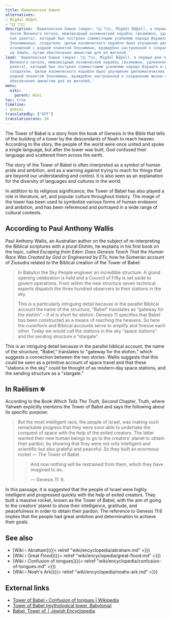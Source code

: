 ```yaml
---
title: Вавилонская башня
alternatives:
- Mīgdal Bāḇel
- מִגְדַּל בָּבֶל
description: 'Вавилонская башня (иврит: מִגְדַּל בָּבֶל, Mīgdal Bāḇel), в первые дни
  после Великого потопа, межзвездный космический корабль (возможно, удлиненной формы,
  как ракета), который был построен совместными усилиями народа Израиля и изгнанного
  Элохимианца. создатели. Целью космического корабля было улучшение дипломатических
  отношений с родной планетой Элохимиан, враждебно настроенной к сохранению жизни
  на Земле, путем обеспечения амнистии для ее жителей.'
lead: 'Вавилонская башня (иврит: מִגְדַּל בָּבֶל, Mīgdal Bāḇel), в первые дни после
  Великого потопа, межзвездный космический корабль (возможно, удлиненной формы, как
  ракета), который был построен совместными усилиями народа Израиля и изгнанного Элохимианца.
  создатели. Целью космического корабля было улучшение дипломатических отношений с
  родной планетой Элохимиан, враждебно настроенной к сохранению жизни на Земле, путем
  обеспечения амнистии для ее жителей.'
menu:
  wiki:
    parent: Wiki
toc: true
timeline:
- gemini
translatedby: ["GPT"]
translationrate: 10
---
```


The Tower of Babel is a story from the book of Genesis in the Bible that tells of the building of a tower by the descendants of Noah to reach heaven. According to the story, the people of the world were once united and spoke a single language, but after the tower was built, God confused their language and scattered them across the earth.

The story of the Tower of Babel is often interpreted as a symbol of human pride and ambition, and as a warning against trying to reach for things that are beyond our understanding and control. It is also seen as an explanation for the diversity of languages and cultures in the world.

In addition to its religious significance, the Tower of Babel has also played a role in literature, art, and popular culture throughout history. The image of the tower has been used to symbolize various forms of human endeavor and ambition, and has been referenced and portrayed in a wide range of cultural contexts.

## According to Paul Anthony Wallis

Paul Anthony Wallis, an Australian author on the subject of re-interpreting the Biblical scriptures with a plural Elohim, he explains in his first book on the topic, called _Escaping from Eden: Does Genesis Teach That the Human Race Was Created by God or Engineered by ETs_, how he Sumerian account of Ziusudra related to the Biblical creation of the Tower of Babel:

> In Babylon the Sky People engineer an incredible structure. A grand opening celebration is held and a Council of Fifty is set aside to govern operations. From within the new structure seven technical experts dispatch the three hundred observers to their
stations in the sky.
>
> This is a particularly intriguing detail because in the parallel Biblical account the name of the structure, “Babel” translates as “gateway for the elohim” – if el is short for elohim. Genesis 11 specifies that Babel has been constructed as a means of reaching the heavens. So here the cuneiform and Biblical accounts serve to amplify and finesse each other. Today we would call the stations in the sky “space stations” and the sending structure a “stargate”.

This is an intriguing detail because in the parallel biblical account, the name of the structure, "Babel," translates to "gateway for the elohim," which suggests a connection between the two stories. Wallis suggests that this could be seen as a primitive account of space travel and that these "stations in the sky" could be thought of as modern-day space stations, and the sending structure as a "stargate."

## In Raëlism 🔯

According to the _Book Which Tells The Truth_, Second Chapter, Truth, where Yahweh explicitly mentions the Tower of Babel and says the following about its specific purpose:

> But the most intelligent race, the people of Israel, was making such remarkable progress that they were soon able to undertake the conquest of space with the help of the exiled creators. The latter wanted their new human beings to go to the creators' planet to obtain their pardon, by showing that they were not only intelligent and scientific but also grateful and peaceful. So they built an enormous rocket — The Tower of Babel.
>
>> And now nothing will be restrained from them, which they have imagined to do.
>>
>> — Genesis 11: 6.

In this passage, it is suggested that the people of Israel were highly intelligent and progressed quickly with the help of exiled creators. They built a massive rocket, known as the Tower of Babel, with the aim of going to the creators’ planet to show their intelligence, gratitude, and peacefulness in order to obtain their pardon. The reference to Genesis 11:6 implies that the people had great ambition and determination to achieve their goals.

## See also

- [Wiki › Abraham]({{< relref "wiki/encyclopedia/abraham.md" >}})
- [Wiki › Great Flood]({{< relref "wiki/encyclopedia/great-flood.md" >}})
- [Wiki › Confusion of tongues]({{< relref "wiki/encyclopedia/confusion-of-tongues.md" >}})
- [Wiki › Noah\'s Ark]({{< relref "wiki/encyclopedia/noahs-ark.md" >}})

## External links

- [Tower of Babel › Confusion of tongues | Wikipedia](https://en.wikipedia.org/wiki/Tower_of_Babel#Confusion_of_tongues)
- [Tower of Babel (mythological tower, Babylonia)](https://www.britannica.com/topic/Tower-of-Babel)
- [Babel, Tower of. | Jewish Encyclopedia](https://www.jewishencyclopedia.com/articles/2279-babel-tower-of)
